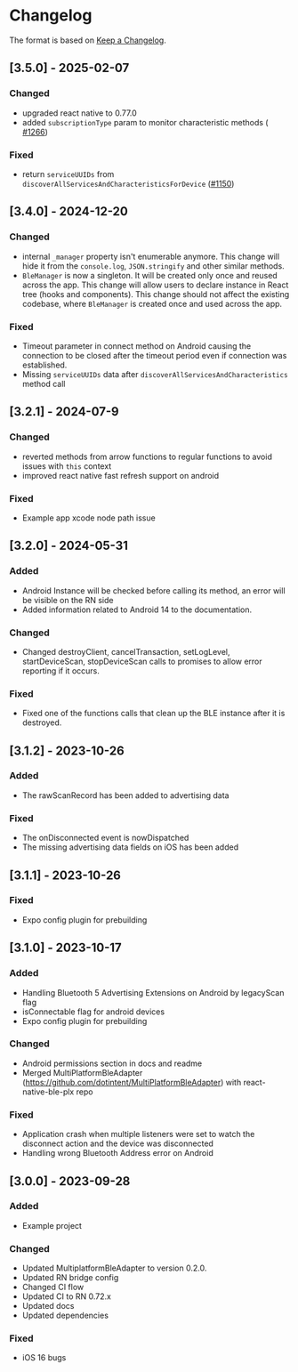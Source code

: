 # Changelog

The format is based on [Keep a Changelog](https://keepachangelog.com/en/1.1.0/).

## [3.5.0] - 2025-02-07

### Changed

- upgraded react native to 0.77.0
- added `subscriptionType` param to monitor characteristic methods ( [#1266](https://github.com/dotintent/react-native-ble-plx/issues/1266))

### Fixed

- return `serviceUUIDs` from `discoverAllServicesAndCharacteristicsForDevice` ([#1150](https://github.com/dotintent/react-native-ble-plx/issues/1150))

## [3.4.0] - 2024-12-20

### Changed

- internal `_manager` property isn't enumerable anymore. This change will hide it from the `console.log`, `JSON.stringify` and other similar methods.
- `BleManager` is now a singleton. It will be created only once and reused across the app. This change will allow users to declare instance in React tree (hooks and components). This change should not affect the existing codebase, where `BleManager` is created once and used across the app.

### Fixed

- Timeout parameter in connect method on Android causing the connection to be closed after the timeout period even if connection was established.
- Missing `serviceUUIDs` data after `discoverAllServicesAndCharacteristics` method call

## [3.2.1] - 2024-07-9

### Changed

- reverted methods from arrow functions to regular functions to avoid issues with `this` context
- improved react native fast refresh support on android

### Fixed

- Example app xcode node path issue

## [3.2.0] - 2024-05-31

### Added

- Android Instance will be checked before calling its method, an error will be visible on the RN side
- Added information related to Android 14 to the documentation.

### Changed

- Changed destroyClient, cancelTransaction, setLogLevel, startDeviceScan, stopDeviceScan calls to promises to allow error reporting if it occurs.

### Fixed

- Fixed one of the functions calls that clean up the BLE instance after it is destroyed.

## [3.1.2] - 2023-10-26

### Added

- The rawScanRecord has been added to advertising data

### Fixed

- The onDisconnected event is nowDispatched
- The missing advertising data fields on iOS has been added

## [3.1.1] - 2023-10-26

### Fixed

- Expo config plugin for prebuilding

## [3.1.0] - 2023-10-17

### Added

- Handling Bluetooth 5 Advertising Extensions on Android by legacyScan flag
- isConnectable flag for android devices
- Expo config plugin for prebuilding

### Changed

- Android permissions section in docs and readme
- Merged MultiPlatformBleAdapter (https://github.com/dotintent/MultiPlatformBleAdapter) with react-native-ble-plx repo

### Fixed

- Application crash when multiple listeners were set to watch the disconnect action and the device was disconnected
- Handling wrong Bluetooth Address error on Android

## [3.0.0] - 2023-09-28

### Added

- Example project

### Changed

- Updated MultiplatformBleAdapter to version 0.2.0.
- Updated RN bridge config
- Changed CI flow
- Updated CI to RN 0.72.x
- Updated docs
- Updated dependencies

### Fixed

- iOS 16 bugs
